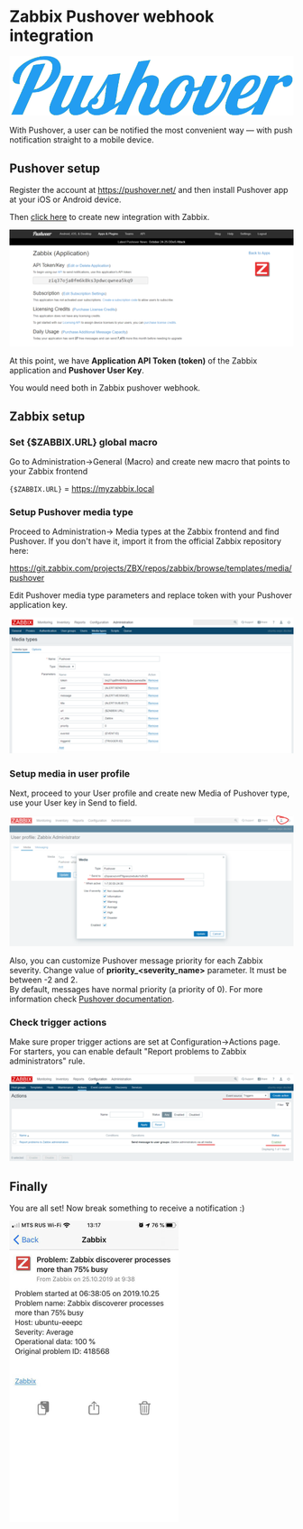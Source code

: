 # Zabbix Pushover webhook integration

[![](images/pushover_logo.png?raw=true)](images/pushover_logo.png)

With Pushover, a user can be notified the most convenient way — with push notification straight to a mobile device.

## Pushover setup

Register the account at https://pushover.net/ and then install Pushover app at your iOS or Android device.

Then [click here](https://pushover.net/apps/clone/zabbix) to create new integration with Zabbix.

[![](images/tn/pushover2.png?raw=true)](images/pushover2.png)

At this point, we have **Application API Token (token)** of the Zabbix application and **Pushover User Key**.

You would need both in Zabbix pushover webhook.

## Zabbix setup

### Set {$ZABBIX.URL} global macro

Go to Administration->General (Macro) and create new macro that points to your Zabbix frontend

`{$ZABBIX.URL}` = <https://myzabbix.local>

### Setup Pushover media type

Proceed to Administration→ Media types at the Zabbix frontend and find Pushover. If you don't have it, import it from the official Zabbix repository here:

https://git.zabbix.com/projects/ZBX/repos/zabbix/browse/templates/media/pushover

Edit Pushover media type parameters and replace token with your Pushover application key.

[![](images/tn/zabbix1.png?raw=true)](images/zabbix1.png)



### Setup media in user profile

Next, proceed to your User profile and create new Media of Pushover type, use your User key in Send to field.

[![](images/tn/zabbix2.png?raw=true)](images/zabbix2.png)

Also, you can customize Pushover message priority for each Zabbix severity. Change value of **priority_\<severity_name\>** parameter. It must be between -2 and 2.<br>
By default, messages have normal priority (a priority of 0).
For more information check [Pushover documentation](https://pushover.net/api#priority).

### Check trigger actions

Make sure proper trigger actions are set at Configuration→Actions page. For starters, you can enable default "Report problems to Zabbix administrators" rule.

[![](images/tn/zabbix3.png?raw=true)](images/zabbix3.png)

## Finally

You are all set! Now break something to receive a notification :)

[![](images/tn/pushoverapp1.png?raw=true)](images/pushoverapp1.png)
